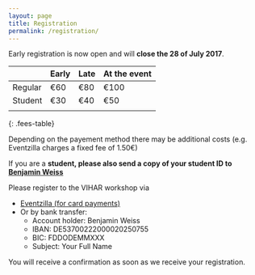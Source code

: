 ```yaml
---
layout: page
title: Registration
permalink: /registration/
---
```


Early registration is now open and will **close the 28 of July 2017**.

|         | Early | Late | At the event |
|---------|-------|------|--------------|
| Regular | €60   | €80  | €100         |
| Student | €30   | €40  | €50          |
|         |       |      |              |
{: .fees-table}

Depending on the payement method there may be additional costs (e.g. Eventzilla charges a fixed fee of 1.50€)

If you are a **student, please also send a copy of your student ID to [Benjamin Weiss](mailto:benjamin.weiss@tu-berlin.de)**

Please register to the VIHAR workshop via
  - [Eventzilla (for card payments)](http://events.eventzilla.net/e/vocal-interactivity-inandbetween--humans-animals-and-robots-2138903919)
  - Or by bank transfer:
     + Account holder: Benjamin Weiss
     + IBAN: DE53700222000020250755
     + BIC: FDDODEMMXXX
     + Subject: Your Full Name

You will receive a confirmation as soon as we receive your registration.

